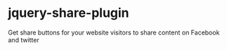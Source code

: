 # jquery-share-plugin
Get share buttons for your website visitors to share content on Facebook and twitter
